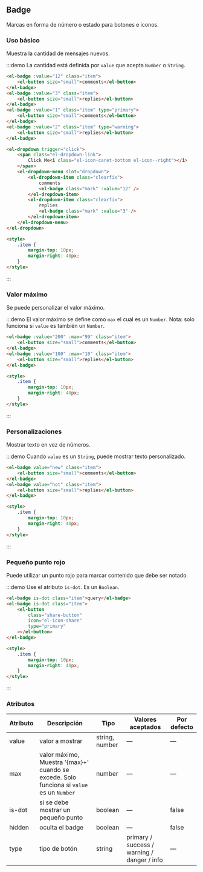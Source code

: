 ## Badge

Marcas en forma de número o estado para botones e iconos.

### Uso básico

Muestra la cantidad de mensajes nuevos.

:::demo La cantidad está definida por `value` que acepta `Number` o `String`.

```html
<el-badge :value="12" class="item">
	<el-button size="small">comments</el-button>
</el-badge>
<el-badge :value="3" class="item">
	<el-button size="small">replies</el-button>
</el-badge>
<el-badge :value="1" class="item" type="primary">
	<el-button size="small">comments</el-button>
</el-badge>
<el-badge :value="2" class="item" type="warning">
	<el-button size="small">replies</el-button>
</el-badge>

<el-dropdown trigger="click">
	<span class="el-dropdown-link">
		Click Me<i class="el-icon-caret-bottom el-icon--right"></i>
	</span>
	<el-dropdown-menu slot="dropdown">
		<el-dropdown-item class="clearfix">
			comments
			<el-badge class="mark" :value="12" />
		</el-dropdown-item>
		<el-dropdown-item class="clearfix">
			replies
			<el-badge class="mark" :value="3" />
		</el-dropdown-item>
	</el-dropdown-menu>
</el-dropdown>

<style>
	.item {
		margin-top: 10px;
		margin-right: 40px;
	}
</style>
```

:::

### Valor máximo

Se puede personalizar el valor máximo.

:::demo El valor máximo se define como `max` el cual es un `Number`. Nota: solo funciona si `value` es también un `Number`.

```html
<el-badge :value="200" :max="99" class="item">
	<el-button size="small">comments</el-button>
</el-badge>
<el-badge :value="100" :max="10" class="item">
	<el-button size="small">replies</el-button>
</el-badge>

<style>
	.item {
		margin-top: 10px;
		margin-right: 40px;
	}
</style>
```

:::

### Personalizaciones

Mostrar texto en vez de números.

:::demo Cuando `value` es un `String`, puede mostrar texto personalizado.

```html
<el-badge value="new" class="item">
	<el-button size="small">comments</el-button>
</el-badge>
<el-badge value="hot" class="item">
	<el-button size="small">replies</el-button>
</el-badge>

<style>
	.item {
		margin-top: 10px;
		margin-right: 40px;
	}
</style>
```

:::

### Pequeño punto rojo

Puede utilizar un punto rojo para marcar contenido que debe ser notado.

:::demo Use el atributo `is-dot`. Es un `Boolean`.

```html
<el-badge is-dot class="item">query</el-badge>
<el-badge is-dot class="item">
	<el-button
		class="share-button"
		icon="el-icon-share"
		type="primary"
	></el-button>
</el-badge>

<style>
	.item {
		margin-top: 10px;
		margin-right: 40px;
	}
</style>
```

:::

### Atributos

| Atributo | Descripción                                                                              | Tipo           | Valores aceptados                           | Por defecto |
| -------- | ---------------------------------------------------------------------------------------- | -------------- | ------------------------------------------- | ----------- |
| value    | valor a mostrar                                                                          | string, number | —                                           | —           |
| max      | valor máximo, Muestra '{max}+' cuando se excede. Solo funciona si `value` es un `Number` | number         | —                                           | —           |
| is-dot   | si se debe mostrar un pequeño punto                                                      | boolean        | —                                           | false       |
| hidden   | oculta el badge                                                                          | boolean        | —                                           | false       |
| type     | tipo de botón                                                                            | string         | primary / success / warning / danger / info | —           |
